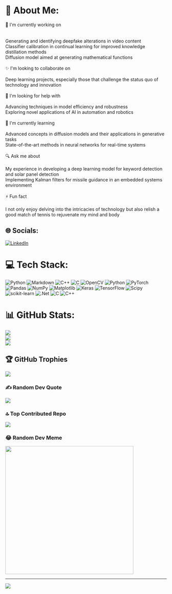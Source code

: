 # 💫 About Me:
🚀 I'm currently working on<br><br><br>    Generating and identifying deepfake alterations in video content<br>    Classifier calibration in continual learning for improved knowledge distillation methods<br>     Diffusion model aimed at generating mathematical functions<br><br>✨ I'm looking to collaborate on<br><br>    Deep learning projects, especially those that challenge the status quo of technology and innovation<br><br>🤝 I'm looking for help with<br><br>    Advancing techniques in model efficiency and robustness<br>    Exploring novel applications of AI in automation and robotics<br><br>🌱 I'm currently learning<br><br>    Advanced concepts in diffusion models and their applications in generative tasks<br>    State-of-the-art methods in neural networks for real-time systems<br><br>🔍 Ask me about<br><br>    My experience in developing a deep learning model for keyword detection and solar panel detection<br>    Implementing Kalman filters for missile guidance in an embedded systems environment<br><br>⚡ Fun fact<br><br>    I not only enjoy delving into the intricacies of technology but also relish a good match of tennis to rejuvenate my mind and body


## 🌐 Socials:
[![LinkedIn](https://img.shields.io/badge/LinkedIn-%230077B5.svg?logo=linkedin&logoColor=white)](https://www.linkedin.com/in/kamil-jaworski-b27503185/) 

# 💻 Tech Stack:
![Python](https://img.shields.io/badge/python-3670A0?style=for-the-badge&logo=python&logoColor=ffdd54) ![Markdown](https://img.shields.io/badge/markdown-%23000000.svg?style=for-the-badge&logo=markdown&logoColor=white) ![C++](https://img.shields.io/badge/c++-%2300599C.svg?style=for-the-badge&logo=c%2B%2B&logoColor=white) ![C](https://img.shields.io/badge/c-%2300599C.svg?style=for-the-badge&logo=c&logoColor=white) ![OpenCV](https://img.shields.io/badge/opencv-%23white.svg?style=for-the-badge&logo=opencv&logoColor=white) ![Python](https://img.shields.io/badge/python-3670A0?style=for-the-badge&logo=python&logoColor=ffdd54) ![PyTorch](https://img.shields.io/badge/PyTorch-%23EE4C2C.svg?style=for-the-badge&logo=PyTorch&logoColor=white) ![Pandas](https://img.shields.io/badge/pandas-%23150458.svg?style=for-the-badge&logo=pandas&logoColor=white) ![NumPy](https://img.shields.io/badge/numpy-%23013243.svg?style=for-the-badge&logo=numpy&logoColor=white) ![Matplotlib](https://img.shields.io/badge/Matplotlib-%23ffffff.svg?style=for-the-badge&logo=Matplotlib&logoColor=black) ![Keras](https://img.shields.io/badge/Keras-%23D00000.svg?style=for-the-badge&logo=Keras&logoColor=white) ![TensorFlow](https://img.shields.io/badge/TensorFlow-%23FF6F00.svg?style=for-the-badge&logo=TensorFlow&logoColor=white) ![Scipy](https://img.shields.io/badge/SciPy-%230C55A5.svg?style=for-the-badge&logo=scipy&logoColor=%white) ![scikit-learn](https://img.shields.io/badge/scikit--learn-%23F7931E.svg?style=for-the-badge&logo=scikit-learn&logoColor=white) ![.Net](https://img.shields.io/badge/.NET-5C2D91?style=for-the-badge&logo=.net&logoColor=white) ![C](https://img.shields.io/badge/c-%2300599C.svg?style=for-the-badge&logo=c&logoColor=white) ![C++](https://img.shields.io/badge/c++-%2300599C.svg?style=for-the-badge&logo=c%2B%2B&logoColor=white)
# 📊 GitHub Stats:
![](https://github-readme-stats.vercel.app/api?username=kjavvor&theme=dark&hide_border=false&include_all_commits=false&count_private=true)<br/>
![](https://github-readme-streak-stats.herokuapp.com/?user=kjavvor&theme=dark&hide_border=false)<br/>
![](https://github-readme-stats.vercel.app/api/top-langs/?username=kjavvor&theme=dark&hide_border=false&include_all_commits=false&count_private=true&layout=compact)

## 🏆 GitHub Trophies
![](https://github-profile-trophy.vercel.app/?username=kjavvor&theme=radical&no-frame=false&no-bg=false&margin-w=4)

### ✍️ Random Dev Quote
![](https://quotes-github-readme.vercel.app/api?type=horizontal&theme=radical)

### 🔝 Top Contributed Repo
![](https://github-contributor-stats.vercel.app/api?username=kjavvor&limit=5&theme=dark&combine_all_yearly_contributions=true)

### 😂 Random Dev Meme
<img src='https://randommeme-five.vercel.app/' style="height: 400px;"/>

---
[![](https://visitcount.itsvg.in/api?id=kjavvor&icon=2&color=0)](https://visitcount.itsvg.in)

<!-- Proudly created with GPRM ( https://gprm.itsvg.in ) -->
